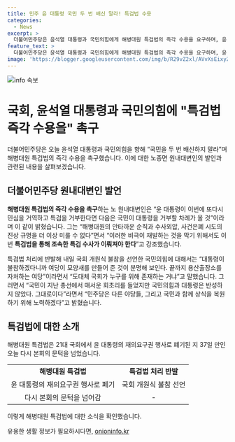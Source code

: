 ```yaml
---
title: 민주 윤 대통령 국민 두 번 배신 말라! 특검법 수용
categories:
  - News
excerpt: >
  더불어민주당은 윤석열 대통령과 국민의힘에게 해병대원 특검법의 즉각 수용을 요구하며, 윤 대통령의 거부 시 국민이 대통령을 거부할 것이라고 밝혀, 특검 수사의 필요성을 강조했습니다. 노 원내대변인은 해병대원의 순직과 수사외압에 대해 더 이상 미룰 수 없다며, 특검법을 통한 신속한 수사를 강조했습니다. 또한, 국회 개원식 불참을 선언한 국민의힘에 대해 비판하며, 더불어민주당은 국민과 함께 상식을 복원하기 위해 노력할 것이라고 전했습니다.
feature_text: >
  더불어민주당은 윤석열 대통령과 국민의힘에게 해병대원 특검법의 즉각 수용을 요구하며, 윤 대통령의 거부 시 국민이 대통령을 거부할 것이라고 밝혀, 특검 수사의 필요성을 강조했습니다. 노 원내대변인은 해병대원의 순직과 수사외압에 대해 더 이상 미룰 수 없다며, 특검법을 통한 신속한 수사를 강조했습니다. 또한, 국회 개원식 불참을 선언한 국민의힘에 대해 비판하며, 더불어민주당은 국민과 함께 상식을 복원하기 위해 노력할 것이라고 전했습니다.
image: 'https://blogger.googleusercontent.com/img/b/R29vZ2xl/AVvXsEixyZcFfHzMRdzZMjFBmAUKJYCLCGyLL1o632UiGVXcaFdKo_bkvkuCioo0uUKlGfBVcT3P84aROyZIXSBEx3Aw5nCQ3pTgDom1WDC4m8eifvWiAmWEEVb4x6G_l8C0QH225ldMjyaFvpxGEBGNO37VmDTDMHGhJPq73UglMfDca1-0aw/s1600/blogspot.png'
---
```


<p><img src="https://blogger.googleusercontent.com/img/b/R29vZ2xl/AVvXsEixyZcFfHzMRdzZMjFBmAUKJYCLCGyLL1o632UiGVXcaFdKo_bkvkuCioo0uUKlGfBVcT3P84aROyZIXSBEx3Aw5nCQ3pTgDom1WDC4m8eifvWiAmWEEVb4x6G_l8C0QH225ldMjyaFvpxGEBGNO37VmDTDMHGhJPq73UglMfDca1-0aw/s1600/blogspot.png" alt="info 속보" /></p>

<h1>국회, 윤석열 대통령과 국민의힘에 "특검법 즉각 수용을" 촉구</h1>

<p data-ke-size="size16">더불어민주당은 오늘 윤석열 대통령과 국민의힘을 향해 “국민을 두 번 배신하지 말라”며 해병대원 특검법의 즉각 수용을 촉구했습니다. 이에 대한 노종면 원내대변인의 발언과 관련된 내용을 살펴보겠습니다.</p>

<h2 data-ke-size="size26">더불어민주당 원내대변인 발언</h2>

<p data-ke-size="size16"><b>해병대원 특검법의 즉각 수용을 촉구</b>하는 노 원내대변인은 “윤 대통령이 이번에 또다시 민심을 거역하고 특검을 거부한다면 다음은 국민이 대통령을 거부할 차례가 올 것”이라며 이 같이 밝혔습니다. 그는 “해병대원의 안타까운 순직과 수사외압, 사건은폐 시도의 진상 규명을 더 이상 미룰 수 없다”면서 “이러한 비극이 재발하는 것을 막기 위해서도 이번 <b>특검법을 통해 조속한 특검 수사가 이뤄져야 한다</b>”고 강조했습니다.</p>

<p data-ke-size="size16">특검법 처리에 반발해 내일 국회 개원식 불참을 선언한 국민의힘에 대해서는 “대통령이 불참하겠다니까 여당이 모양새를 만들어 준 것이 분명해 보인다. 끝까지 용산출장소를 자처하는 여당”이라면서 “도대체 국회가 누구를 위해 존재하는 거냐”고 말했습니다. 그러면서 “국민이 지난 총선에서 매서운 회초리를 들었지만 국민의힘과 대통령은 반성하지 않았다. 그대로이다”라면서 “민주당은 다른 야당들, 그리고 국민과 함께 상식을 복원하기 위해 노력하겠다”고 밝혔습니다.</p>

<h2 data-ke-size="size26">특검법에 대한 소개</h2>

<p data-ke-size="size16">해병대원 특검법은 21대 국회에서 윤 대통령의 재의요구권 행사로 폐기된 지 37일 만인 오늘 다시 본회의 문턱을 넘었습니다.</p>

<table>
    <tr>
        <td style="text-align: center; height: 17px;"><b>해병대원 특검법</b></td>
        <td style="text-align: center; height: 17px;"><b>특검법 처리 반발</b></td>
    </tr>
    <tr>
        <td style="text-align: center; height: 17px;">윤 대통령의 재의요구권 행사로 폐기</td>
        <td style="text-align: center; height: 17px;">국회 개원식 불참 선언</td>
    </tr>
    <tr>
        <td style="text-align: center; height: 17px;">다시 본회의 문턱을 넘어감</td>
        <td style="text-align: center; height: 17px;">-</td>
    </tr>
</table>

<p data-ke-size="size16">이렇게 해병대원 특검법에 대한 소식을 확인했습니다.</p>
유용한 생활 정보가 필요하시다면, <a href="https://onioninfo.kr" rel="dofollow">onioninfo.kr</a>


